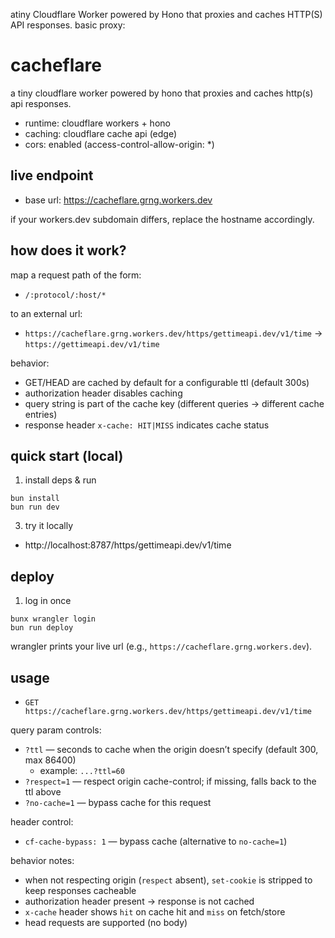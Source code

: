 atiny Cloudflare Worker powered by Hono that proxies and caches HTTP(S) API responses.
basic proxy:
# cacheflare

a tiny cloudflare worker powered by hono that proxies and caches http(s) api responses.

- runtime: cloudflare workers + hono
- caching: cloudflare cache api (edge)
- cors: enabled (access-control-allow-origin: *)

## live endpoint

- base url: https://cacheflare.grng.workers.dev

if your workers.dev subdomain differs, replace the hostname accordingly.

## how does it work?

map a request path of the form:

- `/:protocol/:host/*`

to an external url:

- `https://cacheflare.grng.workers.dev/https/gettimeapi.dev/v1/time` -> `https://gettimeapi.dev/v1/time`

behavior:
- GET/HEAD are cached by default for a configurable ttl (default 300s)
- authorization header disables caching
- query string is part of the cache key (different queries → different cache entries)
- response header `x-cache: HIT|MISS` indicates cache status

## quick start (local)

1) install deps & run

```pwsh
bun install
bun run dev
```

3) try it locally

- http://localhost:8787/https/gettimeapi.dev/v1/time

## deploy

1) log in once

```pwsh
bunx wrangler login
bun run deploy
```

wrangler prints your live url (e.g., `https://cacheflare.grng.workers.dev`).

## usage



- `GET https://cacheflare.grng.workers.dev/https/gettimeapi.dev/v1/time`

query param controls:

- `?ttl` — seconds to cache when the origin doesn’t specify (default 300, max 86400)
  - example: `...?ttl=60`
- `?respect=1` — respect origin cache-control; if missing, falls back to the ttl above
- `?no-cache=1` — bypass cache for this request

header control:

- `cf-cache-bypass: 1` — bypass cache (alternative to `no-cache=1`)

behavior notes:
- when not respecting origin (`respect` absent), `set-cookie` is stripped to keep responses cacheable
- authorization header present → response is not cached
- `x-cache` header shows `hit` on cache hit and `miss` on fetch/store
- head requests are supported (no body)
